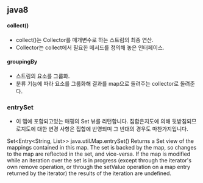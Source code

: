 ## java8
#### collect()
- collect()는 Collector를 매개변수로 하는 스트림의 최종 연산.
- Collector는 collect에서 필요한 메서드를 정의해 놓은 인터페이스.


#### groupingBy
- 스트림의 요소를 그룹화.
- 분류 기능에 따라 요소를 그룹화해 결과를 map으로 돌려주는 collector로 돌려준다.

### entrySet
- 이 맵에 포함되고있는 매핑의 Set 뷰를 리턴합니다. 집합은지도에 의해 뒷받침되므로지도에 대한 변경 사항은 집합에 반영되며 그 반대의 경우도 마찬가지입니다.



Set<Entry<String, List<String>>> java.util.Map.entrySet()
Returns a Set view of the mappings contained in this map. The set is backed by the map, so changes to the map are reflected in the set, and vice-versa. If the map is modified while an iteration over the set is in progress (except through the iterator's own remove operation, or through the setValue operation on a map entry returned by the iterator) the results of the iteration are undefined. 
  
  
